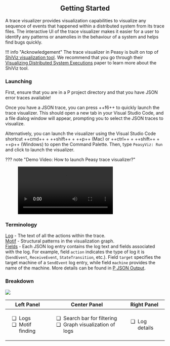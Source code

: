 <style>
	.md-typeset__table {
		width: 100%;
	}
	ul li {
		padding-left: 0.5em;
	}
	ul li::marker {
		content: attr(data-icon);
		font-size: 1em;
	}

	.md-typeset h1,
	.md-content__button {
		display: none;
	}
</style>


<div align="center">
  <h2>Getting Started</h2>
</div>

A trace visualizer provides visualization capabilities to visualize any sequence of events that happened within a distributed system from its trace files. The interactive UI of the trace visualizer makes it easier for a user to identify any patterns or anamolies in the behaviour of a system and helps find bugs quickly.

!!! info "Acknowledgement"
	The trace visualizer in Peasy is built on top of [ShiViz visualization tool](https://github.com/DistributedClocks/shiviz). We recommend that you go through their [Visualizing Distributed System Executions](https://homes.cs.washington.edu/~mernst/pubs/visualize-distributed-tosem2020.pdf) paper to learn more about the ShiViz tool.

### **Launching**

First, ensure that you are in a P project directory and that you have JSON error traces available!

Once you have a JSON trace, you can press ++f6++ to quickly launch the trace visualizer. This should open a new tab in your Visual Studio Code, and a file dialog window will appear, prompting you to select the JSON traces to visualize.

Alternatively, you can launch the visualizer using the Visual Studio Code shortcut ++cmd++ + ++shift++ + ++p++ (Mac) or ++ctrl++ + ++shift++ + ++p++ (Windows) to open the Command Palette. Then, type `PeasyViz: Run` and click to launch the visualizer.

??? note "Demo Video: How to launch Peasy trace visualizer?"
	<figure class="video_container">
		<video controls="true" allowfullscreen="true" >
			<source src="../../videos/trace-visualizer/getting_started.mp4" type="video/mp4"/>
		</video>
	</figure>

### **Terminology**

<u>Log</u> - The text of all the actions within the trace.<br />
<u>Motif</u> - Structural patterns in the visualization graph.<br />
<u>Fields</u> - Each JSON log entry contains the log text and fields associated with the log. For example, field `action` indicates the type of log it is (`SendEvent`, `ReceiveEvent`, `StateTransition`, etc.). Field `target` specifies the target machine of a `SendEvent` log entry, while field `machine` provides the name of the machine. More details can be found in [P JSON Output](./p_json_output.md).

### **Breakdown**
<div class="screenshots">
	<img src="../../images/trace-visualizer/trace_visualizer.png" >
</div>

<table>
	<thead class="block">
		<tr class="flex">
			<th class="flex-1">Left Panel</th>
			<th class="flex-1">Center Panel</th>
			<th class="flex-1">Right Panel</th>
		</tr>
	</thead>
	<tbody class="block">
		<tr class="flex">
			<td class="flex-1">
				<ul>
					<li data-icon="❑">Logs</li>
					<li data-icon="❑">Motif finding</li>
				</ul>
			</td>
			<td class="flex-1">
				<ul>
					<li data-icon="❑">Search bar for filtering</li>
					<li data-icon="❑">Graph visualization of logs</li>
				</ul>
			</td>
			<td class="flex-1">
				<ul>
					<li data-icon="❑">Log details</li>
				</ul>
			</td>
		</tr>
	</tbody>
</table>

